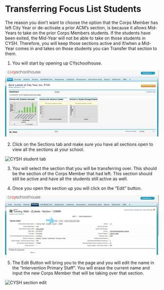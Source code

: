 # Transferring Focus List Students

The reason you don’t want to choose the option that the Corps Member has left City Year or de-activate a prior ACM’s section, is because it allows Mid-Years  to take on the prior Corps Members students. If the students have been exited, the Mid-Year will not be able to take on those students in CYSH. Therefore, you will keep those sections active and if/when a Mid-Year comes in and takes on those students you can Transfer that section to them.

1. You will start by opening up CYschoolhouse.

![CYSH open screen](/_images/cysh_home.png)

2.	Click on the Sections tab and make sure you have all sections open to view all the sections at your school.

![CYSH student tab](/_images/cysh_sections.png)

3.	You will select the section that you will be transferring over. This should be the section of the Corps Member that had left. This section should still be active and have all the students still active as well. 

4.	Once you open the section up you will click on the “Edit”  button.

![CYSH Edit section](/_images/cysh_sectionedit.png)

5.	The Edit Button will bring you to the page and you will edit the name in the “Intervention Primary Staff”. You will erase the current name and input the new Corps Member that will be taking over that section. 

![CYSH section edit](/_images/cysh_transsection.jpg)

